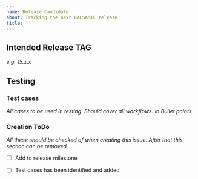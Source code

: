 ```yaml
---
name: Release Candidate
about: Tracking the next BALSAMIC release
title: ''
---
```


## Intended Release TAG 
_e.g. 15.x.x_

## Testing

### Test cases
_All cases to be used in testing. Should cover all workflows. In Bullet points_


### Creation ToDo
_All these should be checked of when creating this issue. After that this section
can be removed_
- [ ] Add to release milestone
- [ ] Test cases has been identified and added

